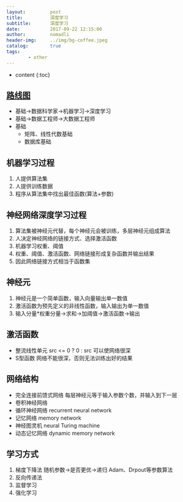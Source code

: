 ```yaml
---
layout:         post
title:          深度学习
subtitle:       深度学习
date:           2017-09-22 12:15:00
author:         nomadli
header-img:     ../img/bg-coffee.jpeg
catalog:        true
tags:
        - other
---
```


* content
{:toc} 

## [路线图](https://github.com/AMAI-GmbH/AI-Expert-Roadmap)
- 基础->数据科学家->机器学习->深度学习
- 基础->数据工程师->大数据工程师
- 基础
    - 矩阵、线性代数基础
    - 数据库基础

## 机器学习过程
1.  人提供算法集
2.  人提供训练数据
3.  程序从算法集中找出最佳函数(算法+参数)  

## 神经网络深度学习过程
01. 算法集被神经元代替，每个神经元会被训练，多层神经元组成算法
02. 人决定神经网络的链接方式、选择激活函数
03. 机器学习权重、阈值
04. 权重、阈值、激活函数、网络链接形成复杂函数并输出结果 
05. 因此网络链接方式相当于函数集 


## 神经元
01. 神经元是一个简单函数，输入向量输出单一数值
02. 激活函数为预先定义的非线性函数，输入输出为单一数值
03. 输入分量*权重分量->求和->加阈值->激活函数->输出

## 激活函数
- 整流线性单元 src <= 0 ? 0 : src 可以使网络很深
- S型函数 网络不能很深，否则无法训练出好的结果

## 网络结构
- 完全连接前馈式网络 每层神经元等于输入参数个数，并输入到下一层
- 卷积神经网络
- 循环神经网络 recurrent neural network
- 记忆网络 memory network
- 神经图灵机 neural Turing machine
- 动态记忆网络 dynamic memory network

## 学习方式
01. 梯度下降法 随机参数->是否更优->递归 Adam、Drpout等参数算法
02. 反向传递法
03. 监督学习
04. 强化学习    